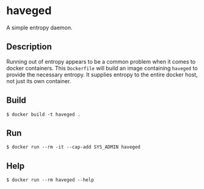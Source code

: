 # haveged

A simple entropy daemon.


## Description

Running out of entropy appears to be a common problem when it comes to docker containers.  This `Dockerfile` will build an image containing `haveged` to provide the necessary entropy.  It supplies entropy to the entire docker host, not just its own container.


## Build

`$ docker build -t haveged .`


## Run

`$ docker run --rm -it --cap-add SYS_ADMIN haveged`


## Help

`$ docker run --rm haveged --help`
